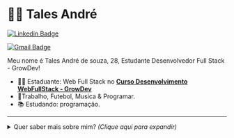 # :man_technologist: Tales André

[![Linkedin Badge](https://img.shields.io/badge/-LinkedIn-blue?style=for-the-badge&logo=Linkedin&logoColor=white&link=https://https://www.linkedin.com/in/tales-andr%C3%A9-de-souza-064069229//)](https://https://www.linkedin.com/in/tales-andr%C3%A9-de-souza-064069229/)

[![Gmail Badge](https://img.shields.io/badge/-Gmail-c14438?style=for-the-badge&logo=Gmail&logoColor=white&link=tales:talesmais1@gmail.com)](tales:talesmais1@gmail.com)

Meu nome é Tales André de souza, 28, Estudante Desenvolvedor Full Stack - GrowDev!

- :office_worker: Estaduante: Web Full Stack no [**Curso Desenvolvimento WebFullStack - GrowDev**](https://www.growdev.com.br/)
- :blue_heart:Trabalho, Futebol, Musica & Programar.
- :books: Estudando: programação.

---

<details>
  <summary> Quer saber mais sobre mim? </b> <i>(Clique aqui para expandir)</i> </summary>
  <br>
  
   Estudante Programa Starter Full Stack Developer - Growdev

Tenho como objetivo usar a tecnologia do programa starter Full Stack Developer da Growdev a meu favor para melhorar minha experiência na área.

Logo que me formei no ensino médio eu me dediquei ao conhecimento na área de comunicação aplicada, onde os meus olhos se abriram para a comunicação em geral, sendo elas: Tecnológica, física e curricular. á partir de então, eu comecei a ter um interesse maior pela Programação, onde o meu conhecimento prévio em comunicação pode ser muito útil nessa área de atuação.

Procuro por empresas que me deem a oportunidade de seguir crescendo nessa área de atuação, onde eu possa desenvolver meus conhecimentos e habilidades de acordo com o meu desenvolvimento.

Meu propósito é crescer nessa área tecnológica e contribuir para o crescimento da organização.
  </a>
  
---

  
</details>
